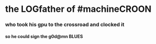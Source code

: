 # the LOGfather of #machineCROON
### who took his gpu to the crossroad and clocked it
#### so he could sign the g0d@mn BLUES

